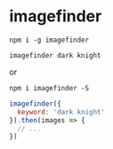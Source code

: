# imagefinder

```
npm i -g imagefinder

imagefinder dark knight
```

or

```
npm i imagefinder -S
```

```js
imagefinder({
  keyword: 'dark knight'
}).then(images => {
  // ...
})
```

